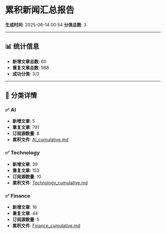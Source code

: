# 累积新闻汇总报告

**生成时间**: 2025-06-14 00:54
**分类总数**: 3

---

## 📊 统计信息

- **新增文章总数**: 60
- **重复文章总数**: 988
- **成功分类**: 3/3

---

## 📂 分类详情

### ✅ AI
- **新增文章**: 5
- **重复文章**: 791
- **订阅源数量**: 8
- **累积文件**: [AI_cumulative.md](./AI_cumulative.md)

### ✅ Technology
- **新增文章**: 39
- **重复文章**: 153
- **订阅源数量**: 10
- **累积文件**: [Technology_cumulative.md](./Technology_cumulative.md)

### ✅ Finance
- **新增文章**: 16
- **重复文章**: 44
- **订阅源数量**: 5
- **累积文件**: [Finance_cumulative.md](./Finance_cumulative.md)
